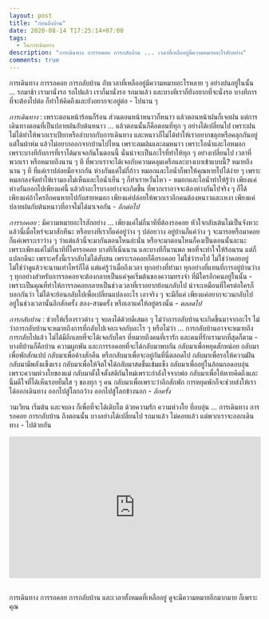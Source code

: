 ```yaml
---
layout: post
title: "ก่อนถึงบ้าน"
date: 2020-08-14 T17:25:14+07:00
tags:
  - ในการเดินทาง
description: "การเดินทาง การรอคอย การกลับบ้าน ... เวลาที่เหลืออยู่มีความหมายอะไรสักอย่าง"
comments: true
---
```

การเดินทาง การรอคอย การกลับบ้าน กับเวลาที่เหลืออยู่มีความหมายอะไรหลาย ๆ อย่างปนอยู่ในนั้น ... รถมาช้า เรามานั่งรอ รถไปแล้ว เราก็มานั่งรอ รถมาแล้ว และบางทีเราก็ยังอยากที่จะนั่งรอ บางทีการที่จะต้องไปต่อ ก็ทำให้คิดถึงและยังอยากจะอยู่ต่อ - ไปนาน ๆ

*การเดินทาง* : เพราะตอนหน้าร้อนก็ร้อน ส่วนตอนหน้าหนาวก็หนาว แล้วตอนหน้าฝนก็เจอฝน แต่การเดินทางตอนที่เป็นปลายฝนกับต้นหนาว ... แล้วตอนนั้นก็คือตอนที่ทุก ๆ อย่างได้เปลี่ยนไป เพราะฝนไม่ได้ทำให้พวกเราเปียกหรือลำบากกับการเดินทาง และหนาวก็ไม่ได้ทำให้เราอยากขลุกหรือคลุกกันอยู่แต่ในผ้าห่ม แล้วไม่อยากออกจากบ้านไปไหน เพราะลมฝนและลมหนาว เพราะไอน้ำและไอหมอก เพราะบางทีกับการที่เราได้มาเจอกันในตอนนี้ นั่นน่าจะเป็นอะไรที่ทำให้ทุก ๆ อย่างเปลี่ยนไป เวลาที่พวกเรา หรือหมายถึงนาน ๆ ที ที่พวกเราจะได้เจอกับความคลุมเครือและบางเบาเข้าแบบนี้? หมายถึงนาน ๆ ที ที่แค่เราปล่อยมือจากกัน ห่างกันแค่ไม่กี่ก้าว หมอกและไอน้ำก็พาให้คุณหายไปได้ง่าย ๆ เพราะหมอกลงจัดทำให้เรามองไม่เห็นและไอน้ำเย็น ๆ ก็ทำเราหวั่นไหว - หมอกและไอน้ำทำให้รู้ว่า เพียงแค่ห่างกันออกไปเพียงแค่นี้ แล้วถ้าอะไรบางอย่างจะเกิดขึ้น ที่พวกเราอาจจะต้องห่างกันไปจริง ๆ ก็ได้ เพียงแค่ถ้าใครอีกคนหายไปกับสายหมอก เพียงแค่ปล่อยให้พวกเราอีกคนต้องหนาวและเหงา เพียงแค่ปลายฝนกับต้นหนาวที่อาจไม่ได้มาเจอกัน - *อีกต่อไป*

*การรอคอย* : มีความหมายอะไรสักอย่าง ... เพียงแค่ไม่กี่นาทีที่ต้องรอคอย หัวใจกลับเต้นไม่เป็นจังหวะ แล้วนี่เมื่อไหร่จะมาสักทีนะ หรือบางทีเราก็แค่อยู่ว่าง ๆ ปล่อยวาง อยู่บ้านก็แค่ว่าง ๆ จะมารอหรือมาคอยก็แค่เพราะเราว่าง ๆ ว่าแต่แล้วนี่จะมากันตอนไหนล่ะนั่น หรือจะมาตอนไหนก็คงเป็นตอนนั้นละนะ เพราะเพียงแค่ไม่กี่นาทีที่ใครรอคอย บางทีก็เนิ่นนาน และบางทีก็นานพอ พอที่จะทำใจให้ร้อนรน แต่ก็แปลกดีนะ เพราะครั้งนี้เรากลับไม่ได้สับสน เพราะรอคอยก็คือรอคอย ไม่ใช่ว่ารอไป ไม่ใช่ว่าคอยอยู่ ไม่ใช่ว่าดูแล้วจะนานเท่าไหร่ก็ได้ แต่แค่รู้ว่าเมื่อถึงเวลา ทุกอย่างที่ทำมา ทุกอย่างที่แทนที่การอยู่บ้านว่าง ๆ ทุกอย่างสำหรับการรอคอยจะต้องกลายเป็นแค่จุดเริ่มต้นของความทรงจำ ที่มีใครอีกคนอยู่ในนั้น - เพราะเป็นคุณที่ทำให้การรอคอยกลายเป็นช่วงเวลาที่เราอยากย้อนกลับไป น่าจะเหมือนที่ใครต่อใครก็บอกกันว่า ไม่ได้จะย้อนกลับไปเพื่อเปลี่ยนแปลงอะไร เอาจริง ๆ จะมีก็แค่ เพียงแค่อยากจะวนกลับไป อยู่ในช่วงเวลานั้นอีกสักครั้ง สอง-สามครั้ง หรือเอาแค่ให้อยู่ตรงนั้น - *ตลอดไป*

*การกลับบ้าน* : ช่วยให้เรื่องราวต่าง ๆ จบลงได้ด้วยดีเสมอ ๆ ไม่ว่าการกลับบ้านจะเกิดขึ้นมาจากอะไร ไม่ว่าการกลับบ้านจะหมายถึงการที่กลับไปเจอะเจอกับอะไร ๆ หรือไม่ว่า ... การกลับบ้านอาจจะหมายถึงการกลับไปแล้ว ไม่ได้มีอีกเลยที่จะได้เจอกับใคร ที่หมายถึงคนที่เรารัก และคนที่รักเรามากที่สุดก็ตาม - บางทีบ้านก็คือบ้าน ความผูกพัน และการรอคอยที่จะได้กลับมาพบกัน กลับมาเพื่อหยุดสักหน่อย กลับมาเพื่อพักสักแปป กลับมาเพื่อค้างสักคืน หรือกลับมาเพื่อจะอยู่กันที่นี่ตลอดไป กลับมาเพื่อรอให้ความฝันกลับมามีพลังแข็งแรง กลับมาเพื่อให้จิตใจได้กลับมาสดชื่นเข้มแข็ง กลับมาเพื่ออยู่ในอ้อมกอดอบอุ่นเพราะความห่วงใยของแม่ กลับมาตั้งใจตั้งสติกันใหม่เพราะกำลังใจจากพ่อ กลับมาเพื่อให้หายคิดถึงและนิ้มดีใจที่ได้เห็นรอยยิ้มใส ๆ ของทุก ๆ คน กลับมาเพื่อเพราะว่าอีกสักพัก การหยุดพักก็จะช่วยส่งให้เราได้ออกเดินทาง ออกไปสู่โลกกว้าง ออกไปสู่โลกข้างนอก - *อีกครั้ง*

วนเวียน เริ่มต้น และจบลง ก็เพื่อที่จะได้เติบโต ด้วยความรัก ความห่วงใย ที่อบอุ่น ... การเดินทาง การรอคอย การกลับบ้าน ถึงตอนนั้น บางอย่างได้เปลี่ยนไป รถมาแล้ว ไม่คอยแล้ว แต่พวกเราจะออกเดินทาง - ไปด้วยกัน

<div style="position:relative;width:100%;height:0;padding-bottom:56.25%;">
<iframe style="width:100%;height:100%;position:absolute;top:0;left:0;" src="https://www.youtube.com/embed/sG4MXjqx2pA" frameborder="0" allow="autoplay; encrypted-media" allowfullscreen>
</iframe>
</div>
<br />

การเดินทาง การรอคอย การกลับบ้าน และเวลาทั้งหมดที่เหลืออยู่ ดูจะมีความหมายอีกมากมาย <i class="fa fa-heart" style="color:#C38FD6"></i> ก็เพราะคุณ
